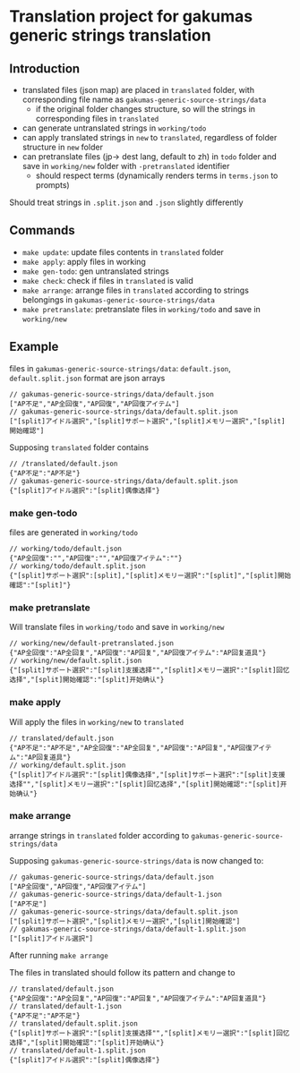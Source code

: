 # Translation project for gakumas generic strings translation

## Introduction

- translated files (json map) are placed in `translated` folder, with corresponding file name as `gakumas-generic-source-strings/data`
  - if the original folder changes structure, so will the strings in corresponding files in `translated`
- can generate untranslated strings in `working/todo`
- can apply translated strings in `new` to `translated`, regardless of folder structure in `new` folder
- can pretranslate files (jp-> dest lang, default to zh) in `todo` folder and save in `working/new` folder with `-pretranslated` identifier
  - should respect terms (dynamically renders terms in `terms.json` to prompts)

Should treat strings in `.split.json` and `.json` slightly differently

## Commands

- `make update`: update files contents in `translated` folder
- `make apply`: apply files in working
- `make gen-todo`: gen untranslated strings
- `make check`: check if files in `translated` is valid
- `make arrange`: arrange files in `translated` according to strings belongings in `gakumas-generic-source-strings/data`
- `make pretranslate`: pretranslate files in `working/todo` and save in `working/new`

## Example

files in `gakumas-generic-source-strings/data`: `default.json`, `default.split.json`
format are json arrays

```
// gakumas-generic-source-strings/data/default.json
["AP不足","AP全回復","AP回復","AP回復アイテム"]
// gakumas-generic-source-strings/data/default.split.json
["[split]アイドル選択","[split]サポート選択","[split]メモリー選択","[split]開始確認"]
```

Supposing `translated` folder contains

```
// /translated/default.json
{"AP不足":"AP不足"}
// gakumas-generic-source-strings/data/default.split.json
{"[split]アイドル選択":"[split]偶像选择"}
```

### make gen-todo

files are generated in `working/todo`

```
// working/todo/default.json
{"AP全回復":"","AP回復":"","AP回復アイテム":""}
// working/todo/default.split.json
{"[split]サポート選択":[split],"[split]メモリー選択":"[split]","[split]開始確認":"[split]"}
```

### make pretranslate

Will translate files in `working/todo` and save in `working/new`

```
// working/new/default-pretranslated.json
{"AP全回復":"AP全回复","AP回復":"AP回复","AP回復アイテム":"AP回复道具"}
// working/new/default.split.json
{"[split]サポート選択":"[split]支援选择"","[split]メモリー選択":"[split]回忆选择","[split]開始確認":"[split]开始确认"}
```

### make apply

Will apply the files in `working/new` to `translated`

```
// translated/default.json
{"AP不足":"AP不足","AP全回復":"AP全回复","AP回復":"AP回复","AP回復アイテム":"AP回复道具"}
// working/default.split.json
{"[split]アイドル選択":"[split]偶像选择","[split]サポート選択":"[split]支援选择"","[split]メモリー選択":"[split]回忆选择","[split]開始確認":"[split]开始确认"}
```

### make arrange

arrange strings in `translated` folder according to `gakumas-generic-source-strings/data`

Supposing `gakumas-generic-source-strings/data` is now changed to:

```
// gakumas-generic-source-strings/data/default.json
["AP全回復","AP回復","AP回復アイテム"]
// gakumas-generic-source-strings/data/default-1.json
["AP不足"]
// gakumas-generic-source-strings/data/default.split.json
["[split]サポート選択","[split]メモリー選択","[split]開始確認"]
// gakumas-generic-source-strings/data/default-1.split.json
["[split]アイドル選択"]
```

After running `make arrange`

The files in translated should follow its pattern and change to

```
// translated/default.json
{"AP全回復":"AP全回复","AP回復":"AP回复","AP回復アイテム":"AP回复道具"}
// translated/default-1.json
{"AP不足":"AP不足"}
// translated/default.split.json
{"[split]サポート選択":"[split]支援选择"","[split]メモリー選択":"[split]回忆选择","[split]開始確認":"[split]开始确认"}
// translated/default-1.split.json
{"[split]アイドル選択":"[split]偶像选择"}
```
